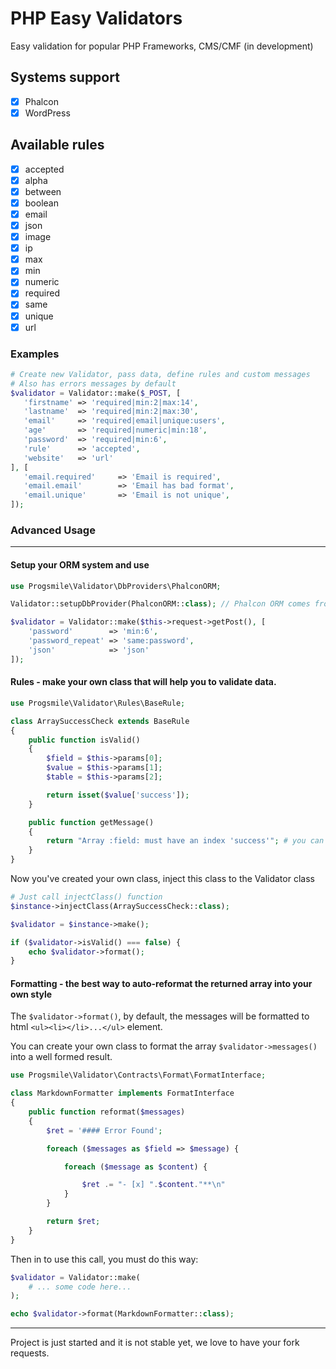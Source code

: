 # PHP Easy Validators

Easy validation for popular PHP Frameworks, CMS/CMF (in development)

## Systems support
- [x] Phalcon
- [x] WordPress

## Available rules
- [x]  accepted
- [x]  alpha
- [x]  between
- [x]  boolean
- [x]  email
- [x]  json
- [x]  image
- [x]  ip
- [x]  max
- [x]  min
- [x]  numeric
- [x]  required
- [x]  same
- [x]  unique
- [x]  url

### Examples
```php
# Create new Validator, pass data, define rules and custom messages
# Also has errors messages by default
$validator = Validator::make($_POST, [
   'firstname' => 'required|min:2|max:14',
   'lastname'  => 'required|min:2|max:30',
   'email'     => 'required|email|unique:users',
   'age'       => 'required|numeric|min:18',
   'password'  => 'required|min:6',
   'rule'      => 'accepted',
   'website'   => 'url'
], [
   'email.required'     => 'Email is required',
   'email.email'        => 'Email has bad format',
   'email.unique'       => 'Email is not unique',
]);
```


### Advanced Usage
----

#### Setup your ORM system and use
```php
use Progsmile\Validator\DbProviders\PhalconORM;

Validator::setupDbProvider(PhalconORM::class); // Phalcon ORM comes from the box

$validator = Validator::make($this->request->getPost(), [
    'password'        => 'min:6',
    'password_repeat' => 'same:password',
    'json'            => 'json'
]);


```


#### Rules - make your own class that will help you to validate data.

```php
use Progsmile\Validator\Rules\BaseRule;

class ArraySuccessCheck extends BaseRule
{
    public function isValid()
    {
        $field = $this->params[0];
        $value = $this->params[1];
        $table = $this->params[2];

        return isset($value['success']);
    }

    public function getMessage()
    {
        return "Array :field: must have an index 'success'"; # you can use ':value:' too
    }
}
```

Now you've created your own class, inject this class to the Validator class

```php
# Just call injectClass() function
$instance->injectClass(ArraySuccessCheck::class);

$validator = $instance->make();

if ($validator->isValid() === false) {
    echo $validator->format();
}
```

#### Formatting - the best way to auto-reformat the returned array into your own style

The `$validator->format()`, by default, the messages will be formatted to html `<ul><li></li>...</ul>` element.

You can create your own class to format the array `$validator->messages()` into a well formed result.

```php
use Progsmile\Validator\Contracts\Format\FormatInterface;

class MarkdownFormatter implements FormatInterface
{
    public function reformat($messages)
    {
        $ret = '#### Error Found';

        foreach ($messages as $field => $message) {

            foreach ($message as $content) {

                $ret .= "- [x] ".$content."**\n"
            }
        }

        return $ret;
    }
}
```

Then in to use this call, you must do this way:

```php
$validator = Validator::make(
    # ... some code here...
);

echo $validator->format(MarkdownFormatter::class);
```

----

Project is just started and it is not stable yet, we love to have your fork requests.
